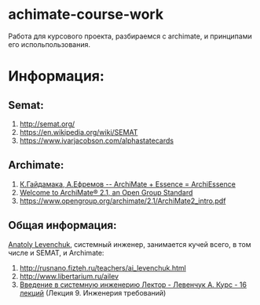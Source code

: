 # achimate-course-work
Работа для курсового проекта, разбираемся с archimate, и принципами его испольпользования.

Информация: 
===========

Semat:
------

1. http://semat.org/ 
2. https://en.wikipedia.org/wiki/SEMAT
3. https://www.ivarjacobson.com/alphastatecards

Archimate:
----------

1. [К.Гайдамака, А.Ефремов -- ArchiMate + Essence = ArchiEssence](http://www.docfoc.com/-archimate-essence-archiessence) 
2. [Welcome to ArchiMate® 2.1, an Open Group Standard](http://pubs.opengroup.org/architecture/archimate2-doc/)
3. https://www.opengroup.org/archimate/2.1/ArchiMate2_intro.pdf

Общая информация:
-----------------
[Anatoly Levenchuk](https://arxiv.org/ftp/arxiv/papers/1502/1502.00121.pdf), системный инженер, занимается кучей всего, в том числе
и SEMAT, и  Archimate:

1. http://rusnano.fizteh.ru/teachers/ai_levenchuk.html
2. http://www.libertarium.ru/ailev
3. [Введение в системную инженерию Лектор - Левенчук А. Курс - 16 лекций](http://xn--80akjhdk1e5c.xn--p1ai/content/1866) (Лекция 9. Инженерия требований)

